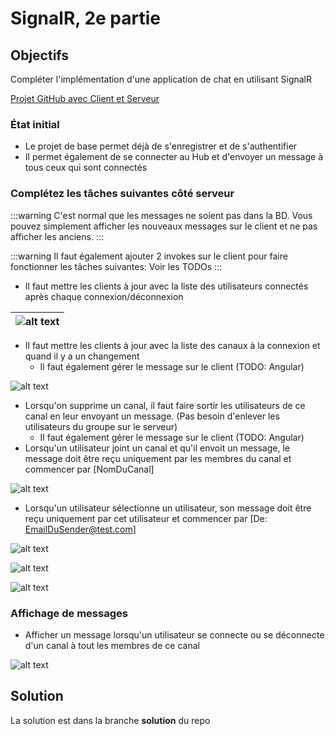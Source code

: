 # SignalR, 2e partie

## Objectifs
Compléter l'implémentation d'une application de chat en utilisant SignalR

[Projet GitHub avec Client et Serveur](https://github.com/CEM-420-5W5/SignalR_2)

### État initial

- Le projet de base permet déjà de s'enregistrer et de s'authentifier
- Il permet également de se connecter au Hub et d'envoyer un message à tous ceux qui sont connectés

### Complétez les tâches suivantes côté serveur

:::warning
C'est normal que les messages ne soient pas dans la BD. Vous pouvez simplement afficher les nouveaux messages sur le client et ne pas afficher les anciens.
:::

:::warning
Il faut également ajouter 2 invokes sur le client pour faire fonctionner les tâches suivantes: Voir les TODOs
:::

- Il faut mettre les clients à jour avec la liste des utilisateurs connectés après chaque connexion/déconnexion

| ![alt text](/img/exercices/signalR2/image-8.png) |
|-|

- Il faut mettre les clients à jour avec la liste des canaux à la connexion et quand il y a un changement
  - Il faut également gérer le message sur le client (TODO: Angular)

![alt text](/img/exercices/signalR2/image-7.png)

- Lorsqu'on supprime un canal, il faut faire sortir les utilisateurs de ce canal en leur envoyant un message. (Pas besoin d'enlever les utilisateurs du groupe sur le serveur)
  - Il faut également gérer le message sur le client (TODO: Angular)
- Lorsqu'un utilisateur joint un canal et qu'il envoit un message, le message doit être reçu uniquement par les membres du canal et commencer par \[NomDuCanal\]

![alt text](/img/exercices/signalR2/image-2.png)

- Lorsqu'un utilisateur sélectionne un utilisateur, son message doit être reçu uniquement par cet utilisateur et commencer par [De: EmailDuSender@test.com]

![alt text](/img/exercices/signalR2/image-6.png)

![alt text](/img/exercices/signalR2/image-4.png)

![alt text](/img/exercices/signalR2/image-3.png)

### Affichage de messages 

- Afficher un message lorsqu'un utilisateur se connecte ou se déconnecte d'un canal à tout les membres de ce canal

![alt text](/img/exercices/signalR2/image-5.png)

## Solution

La solution est dans la branche **solution** du repo
